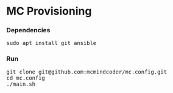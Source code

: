 # MC Provisioning

### Dependencies
<pre>
sudo apt install git ansible
</pre> 

### Run
<pre>
git clone git@github.com:mcmindcoder/mc.config.git
cd mc.config
./main.sh
</pre>
